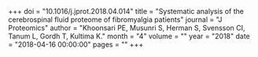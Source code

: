 +++
doi = "10.1016/j.jprot.2018.04.014"
title = "Systematic analysis of the cerebrospinal fluid proteome of fibromyalgia patients"
journal = "J Proteomics"
author = "Khoonsari PE, Musunri S, Herman S, Svensson CI, Tanum L, Gordh T, Kultima K."
month = "4"
volume = ""
year = "2018"
date = "2018-04-16 00:00:00"
pages = ""
+++

